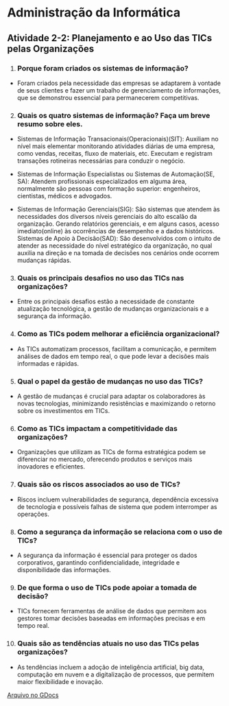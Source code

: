# Administração da Informática

## Atividade 2-2: Planejamento e ao Uso das TICs pelas Organizações

1. ### **Porque foram criados os sistemas de informação?**

* Foram criados pela necessidade das empresas se adaptarem à vontade de seus clientes e fazer um trabalho de gerenciamento de informações, que se demonstrou essencial para permanecerem competitivas.

2. ### **Quais os quatro sistemas de informação? Faça um breve resumo sobre eles.**

* Sistemas de Informação Transacionais(Operacionais)(SIT): Auxiliam no nível mais elementar monitorando atividades diárias de uma empresa, como vendas, receitas, fluxo de materiais, etc. Executam e registram transações rotineiras necessárias para conduzir o negócio. 

* Sistemas de Informação Especialistas ou Sistemas de Automação(SE, SA): Atendem profissionais especializados em alguma área, normalmente são pessoas com formação superior: engenheiros, cientistas, médicos e advogados.

* Sistemas de Informação Gerenciais(SIG): São sistemas que atendem às necessidades dos diversos níveis gerenciais do alto escalão da organização. Gerando relatórios gerenciais, e em alguns casos, acesso imediato(online) às ocorrências de desempenho e a dados históricos. Sistemas de Apoio à Decisão(SAD): São desenvolvidos com o intuito de atender as necessidade do nível estratégico da organização, no qual auxilia na direção e na tomada de decisões nos cenários onde ocorrem mudanças rápidas.

3. ### **Quais os principais desafios no uso das TICs nas organizações?** 

* Entre os principais desafios estão a necessidade de constante atualização tecnológica, a gestão de mudanças organizacionais e a segurança da informação.

4. ### **Como as TICs podem melhorar a eficiência organizacional?**

* As TICs automatizam processos, facilitam a comunicação, e permitem análises de dados em tempo real, o que pode levar a decisões mais informadas e rápidas.

5. ### **Qual o papel da gestão de mudanças no uso das TICs?**

* A gestão de mudanças é crucial para adaptar os colaboradores às novas tecnologias, minimizando resistências e maximizando o retorno sobre os investimentos em TICs.

6. ### **Como as TICs impactam a competitividade das organizações?**

* Organizações que utilizam as TICs de forma estratégica podem se diferenciar no mercado, oferecendo produtos e serviços mais inovadores e eficientes.

7. ### **Quais são os riscos associados ao uso de TICs?**

* Riscos incluem vulnerabilidades de segurança, dependência excessiva de tecnologia e possíveis falhas de sistema que podem interromper as operações.

8. ### **Como a segurança da informação se relaciona com o uso de TICs?**

* A segurança da informação é essencial para proteger os dados corporativos, garantindo confidencialidade, integridade e disponibilidade das informações.

9. ### **De que forma o uso de TICs pode apoiar a tomada de decisão?**

* TICs fornecem ferramentas de análise de dados que permitem aos gestores tomar decisões baseadas em informações precisas e em tempo real.

10. ### **Quais são as tendências atuais no uso das TICs pelas organizações?**

* As tendências incluem a adoção de inteligência artificial, big data, computação em nuvem e a digitalização de processos, que permitem maior flexibilidade e inovação.

[Arquivo no GDocs](https://docs.google.com/document/d/1Rl6UuW5LJ0yHN7SczZ3MbfRaMajnrllLLp4QamD8spA/edit?usp=sharing)
